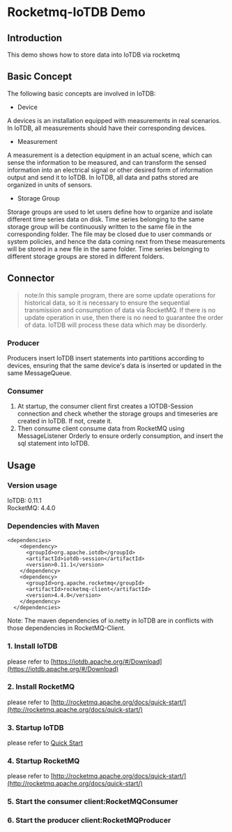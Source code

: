 <!--

    Licensed to the Apache Software Foundation (ASF) under one
    or more contributor license agreements.  See the NOTICE file
    distributed with this work for additional information
    regarding copyright ownership.  The ASF licenses this file
    to you under the Apache License, Version 2.0 (the
    "License"); you may not use this file except in compliance
    with the License.  You may obtain a copy of the License at

        http://www.apache.org/licenses/LICENSE-2.0

    Unless required by applicable law or agreed to in writing,
    software distributed under the License is distributed on an
    "AS IS" BASIS, WITHOUT WARRANTIES OR CONDITIONS OF ANY
    KIND, either express or implied.  See the License for the
    specific language governing permissions and limitations
    under the License.

-->
# Rocketmq-IoTDB Demo
## Introduction
This demo shows how to store data into IoTDB via rocketmq
## Basic Concept
The following basic concepts are involved in IoTDB:

* Device

A devices is an installation equipped with measurements in real scenarios. In IoTDB, all measurements should have their corresponding devices.

* Measurement

A measurement is a detection equipment in an actual scene, which can sense the information to be measured, and can transform the sensed information into an electrical signal or other desired form of information output and send it to IoTDB. In IoTDB, all data and paths stored are organized in units of sensors.

* Storage Group

Storage groups are used to let users define how to organize and isolate different time series data on disk. Time series belonging to the same storage group will be continuously written to the same file in the corresponding folder. The file may be closed due to user commands or system policies, and hence the data coming next from these measurements will be stored in a new file in the same folder. Time series belonging to different storage groups are stored in different folders.
## Connector
> note:In this sample program, there are some update operations for historical data, so it is necessary to ensure the sequential transmission and consumption of data via RocketMQ. If there is no update operation in use, then there is no need to guarantee the order of data. IoTDB will process these data which may be disorderly.

### Producer
Producers insert IoTDB insert statements into partitions according to devices, ensuring that the same device's data is inserted or updated in the same MessageQueue.
### Consumer 
1. At startup, the consumer client first creates a IOTDB-Session connection and check whether the storage groups and timeseries are created in IoTDB. If not, create it.  
2. Then consume client consume data from RocketMQ using MessageListener Orderly to ensure orderly consumption, and insert the sql statement into IoTDB.

## Usage
### Version usage
IoTDB: 0.11.1  
RocketMQ: 4.4.0
### Dependencies with Maven

```
<dependencies>
    <dependency>
      <groupId>org.apache.iotdb</groupId>
      <artifactId>iotdb-session</artifactId>
      <version>0.11.1</version>
    </dependency>
    <dependency>
      <groupId>org.apache.rocketmq</groupId>
      <artifactId>rocketmq-client</artifactId>
      <version>4.4.0</version>
    </dependency>
  </dependencies>
```
Note: The maven dependencies of io.netty in IoTDB are in conflicts with those dependencies in RocketMQ-Client.

### 1. Install IoTDB
please refer to [https://iotdb.apache.org/#/Download](https://iotdb.apache.org/#/Download)

### 2. Install RocketMQ
please refer to [http://rocketmq.apache.org/docs/quick-start/](http://rocketmq.apache.org/docs/quick-start/)

### 3. Startup IoTDB
please refer to [Quick Start](http://iotdb.apache.org/UserGuide/Master/Get%20Started/QuickStart.html)

### 4. Startup RocketMQ
please refer to [http://rocketmq.apache.org/docs/quick-start/](http://rocketmq.apache.org/docs/quick-start/)

### 5. Start the consumer client:RocketMQConsumer

### 6. Start the producer client:RocketMQProducer
